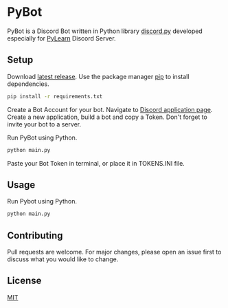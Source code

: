 # PyBot

PyBot is a Discord Bot written in Python library [discord.py](https://github.com/Rapptz/discord.py) developed especially for [PyLearn](https://discord.gg/cdVYNrk) Discord Server. 

## Setup

Download [latest release](https://github.com/martinszelcel/PyBot/releases/latest).
Use the package manager [pip](https://pip.pypa.io/en/stable/) to install dependencies.

```bash
pip install -r requirements.txt
```

Create a Bot Account for your bot. Navigate to [Discord application page](https://discordapp.com/developers/applications). Create a new application, build a bot and copy a Token. Don't forget to invite your bot to a server.

Run PyBot using Python.
```bash
python main.py
```
Paste your Bot Token in terminal, or place it in TOKENS.INI file. 
## Usage
Run Pybot using Python. 
```python
python main.py
```

## Contributing
Pull requests are welcome. For major changes, please open an issue first to discuss what you would like to change.

## License
[MIT](https://choosealicense.com/licenses/mit/)
